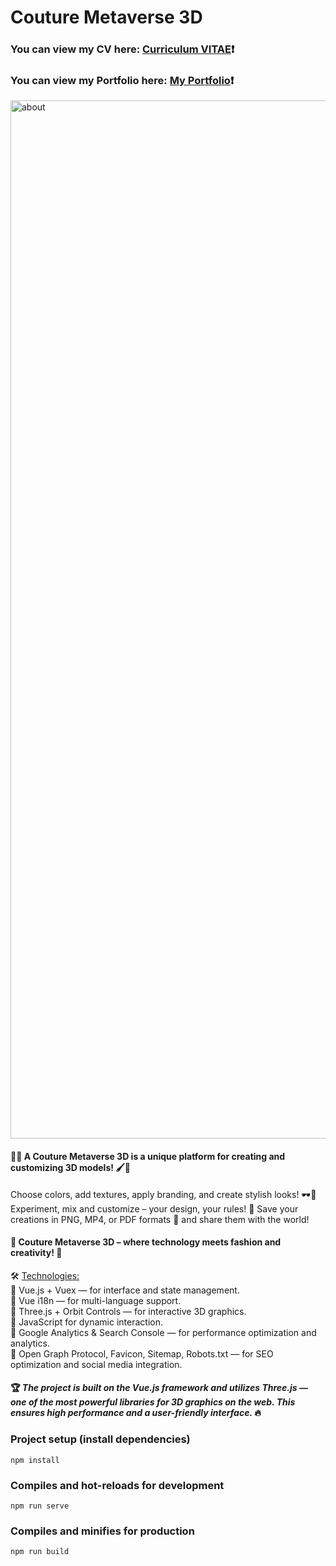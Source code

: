 # Couture Metaverse 3D #
### You can view my CV here: [Curriculum VITAE](https://zorger27.github.io)❗️ ###
### You can view my Portfolio here: [My Portfolio](https://Zorin.Expert)❗️ ###

<img width="1661" alt="about" src="https://github.com/user-attachments/assets/cc4a6eea-6654-4a80-972a-f0f00c4b4883" />

#### 🎨✨ A Couture Metaverse 3D is a unique platform for creating and customizing 3D models! 🖌️👗 ####

Choose colors, add textures, apply branding, and create stylish looks! 🕶️👕 Experiment, mix and customize – your design, your rules! 🚀
Save your creations in PNG, MP4, or PDF formats 📸 and share them with the world!

#### 👑 Couture Metaverse 3D – where technology meets fashion and creativity! 💃 ####

🛠️ <ins>Technologies:</ins><br>
🔹 Vue.js + Vuex — for interface and state management.<br>
🔹 Vue i18n — for multi-language support.<br>
🔹 Three.js + Orbit Controls — for interactive 3D graphics.<br>
🔸 JavaScript for dynamic interaction.<br>
🔸 Google Analytics & Search Console — for performance optimization and analytics.<br>
🔸 Open Graph Protocol, Favicon, Sitemap, Robots.txt — for SEO optimization and social media integration.

#### 🏆 *The project is built on the Vue.js framework and utilizes Three.js — one of the most powerful libraries for 3D graphics on the web. This ensures high performance and a user-friendly interface.* 🔥 ####

### Project setup (install dependencies)
```
npm install
```

### Compiles and hot-reloads for development
```
npm run serve
```

### Compiles and minifies for production
```
npm run build
```
